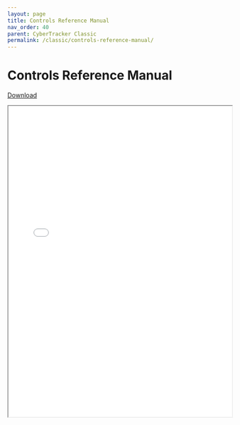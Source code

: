 ```yaml
---
layout: page
title: Controls Reference Manual
nav_order: 40
parent: CyberTracker Classic
permalink: /classic/controls-reference-manual/
---
```


# Controls Reference Manual
[Download](/assets/Ctcontrolsref.pdf)

<iframe width="100%" height="700" src="/assets/Ctcontrolsref.pdf">If you are seeing this text, the preview of the manual failed. Most likely this happened because your browser does not support this technical feature. In this case, please download the manual using the link above.</iframe>